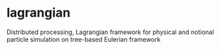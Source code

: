 # lagrangian
Distributed processing, Lagrangian framework for physical and notional particle simulation on tree-based Eulerian framework
